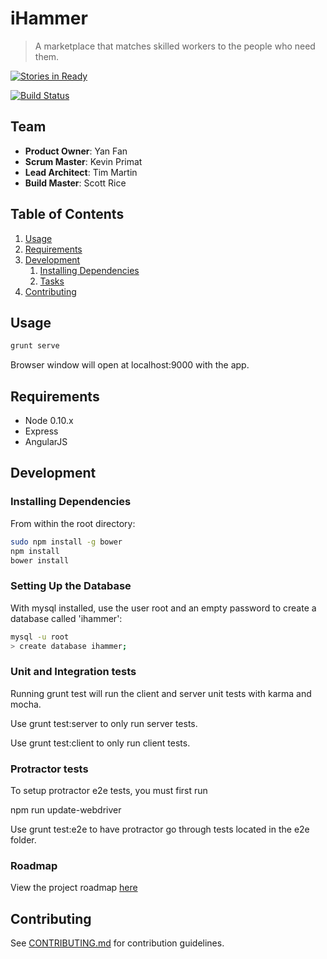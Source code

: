 # iHammer

> A marketplace that matches skilled workers to the people who need them.

[![Stories in Ready](https://badge.waffle.io/fatalbadgers/fatalbadgers.png?label=ready&title=Ready)](http://waffle.io/fatalbadgers/fatalbadgers)

[![Build Status](https://travis-ci.org/FatalBadgers/FatalBadgers.svg?branch=dev)](https://travis-ci.org/FatalBadgers/FatalBadgers)

## Team

  - __Product Owner__: Yan Fan
  - __Scrum Master__: Kevin Primat
  - __Lead Architect__: Tim Martin
  - __Build Master__: Scott Rice

## Table of Contents

1. [Usage](#Usage)
1. [Requirements](#requirements)
1. [Development](#development)
    1. [Installing Dependencies](#installing-dependencies)
    1. [Tasks](#tasks)
1. [Contributing](#contributing)

## Usage

```sh
grunt serve
```
Browser window will open at localhost:9000 with the app.

## Requirements

- Node 0.10.x
- Express
- AngularJS

## Development

### Installing Dependencies

From within the root directory:

```sh
sudo npm install -g bower
npm install
bower install
```

### Setting Up the Database

With mysql installed, use the user root and an empty password to create a database called 'ihammer':

```sh
mysql -u root
> create database ihammer;
```

### Unit and Integration tests

Running grunt test will run the client and server unit tests with karma and mocha.

Use grunt test:server to only run server tests.

Use grunt test:client to only run client tests.

### Protractor tests

To setup protractor e2e tests, you must first run

npm run update-webdriver

Use grunt test:e2e to have protractor go through tests located in the e2e folder.

### Roadmap

View the project roadmap [here](https://github.com/FatalBadgers/FatalBadgers/issues)


## Contributing

See [CONTRIBUTING.md](CONTRIBUTING.md) for contribution guidelines.
